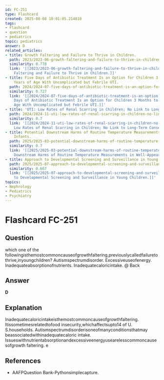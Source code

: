 ```yaml
---
id: FC-251
type: Flashcard
created: 2025-08-08 10:01:05.214810
tags:
- Flashcard
- question
- pediatrics
topic: pediatrics
answer: D
related_articles:
- title: Growth Faltering and Failure to Thrive in Children.
  path: 2023/2023-06-growth-faltering-and-failure-to-thrive-in-children.md
  similarity: 0.778
  link: '[[2023/2023-06-growth-faltering-and-failure-to-thrive-in-children|Growth
    Faltering and Failure to Thrive in Children.]]'
- title: Five Days of Antibiotic Treatment Is an Option for Children 3 Months to 5
    Years of Age With Uncomplicated but Febrile UTI.
  path: 2024/2024-07-five-days-of-antibiotic-treatment-is-an-option-for-children.md
  similarity: 0.727
  link: '[[2024/2024-07-five-days-of-antibiotic-treatment-is-an-option-for-children|Five
    Days of Antibiotic Treatment Is an Option for Children 3 Months to 5 Years of
    Age With Uncomplicated but Febrile UTI.]]'
- title: 'UTI: Low Rates of Renal Scarring in Children; No Link to Long-Term Consequences.'
  path: 2024/2024-11-uti-low-rates-of-renal-scarring-in-children-no-link-to-long.md
  similarity: 0.7
  link: '[[2024/2024-11-uti-low-rates-of-renal-scarring-in-children-no-link-to-long|UTI:
    Low Rates of Renal Scarring in Children; No Link to Long-Term Consequences.]]'
- title: Potential Downstream Harms of Routine Temperature Measurements in Well-Appearing
    Infants.
  path: 2025/2025-03-potential-downstream-harms-of-routine-temperature-measuremen.md
  similarity: 0.7
  link: '[[2025/2025-03-potential-downstream-harms-of-routine-temperature-measuremen|Potential
    Downstream Harms of Routine Temperature Measurements in Well-Appearing Infants.]]'
- title: Approach to Developmental Screening and Surveillance in Young Children.
  path: 2025/2025-07-approach-to-developmental-screening-and-surveillance-in-youn.md
  similarity: 0.667
  link: '[[2025/2025-07-approach-to-developmental-screening-and-surveillance-in-youn|Approach
    to Developmental Screening and Surveillance in Young Children.]]'
topics:
- Nephrology
- Pediatrics
- Psychiatry
---
```


# Flashcard FC-251

## Question

which one of the followingisthemostcommoncauseofgrowthfaltering,previouslycalledfailureto thrive,inyoungchildren? Autismspectrumdisorder. Excessiveuseofenergy. Inadequateabsorptionofnutrients. Inadequatecaloricintake. @ Back

## Answer

**D**

## Explanation

Inadequatecaloricintakeisthemostcommoncauseofgrowthfaltering. Itissometimesrelatedtofood insecurity,whichaffectsupto14 of U. S.households. Autismspectrumdisorderisoneofmanyconditionsthatmay beassociatedwithinadequatecaloric intake. Issueswithnutrientabsorptionandexcessiveenergyusearelesscommoncausesofgrowth faltering. e

## References

- AAFPQuestion Bank-Pythonsimplecapture.

